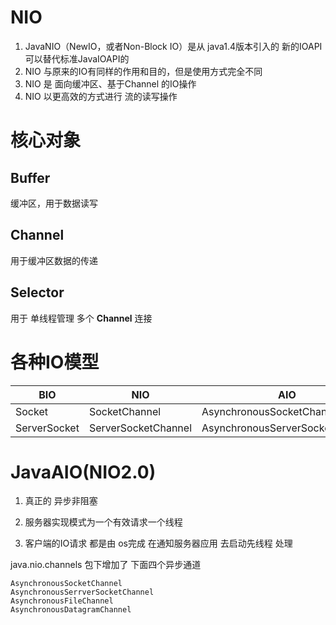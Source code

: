 # NIO

1. JavaNIO（NewIO，或者Non-Block IO）是从 java1.4版本引入的 新的IOAPI 可以替代标准JavaIOAPI的
2. NIO 与原来的IO有同样的作用和目的，但是使用方式完全不同
3. NIO 是 面向缓冲区、基于Channel 的IO操作
4. NIO 以更高效的方式进行 流的读写操作







# 核心对象

## Buffer

缓冲区，用于数据读写

## Channel

用于缓冲区数据的传递

## Selector

用于 单线程管理 多个 **Channel** 连接



# 各种IO模型

| BIO          | NIO                 | AIO                             |
| ------------ | ------------------- | ------------------------------- |
| Socket       | SocketChannel       | AsynchronousSocketChannel       |
| ServerSocket | ServerSocketChannel | AsynchronousServerSocketChannel |



# JavaAIO(NIO2.0)

1. 真正的 异步非阻塞

2. 服务器实现模式为一个有效请求一个线程
3. 客户端的IO请求 都是由 os完成 在通知服务器应用 去启动先线程 处理



java.nio.channels 包下增加了 下面四个异步通道

```
AsynchronousSocketChannel
AsynchronousSerrverSocketChannel
AsynchronousFileChannel
AsynchronousDatagramChannel
```

